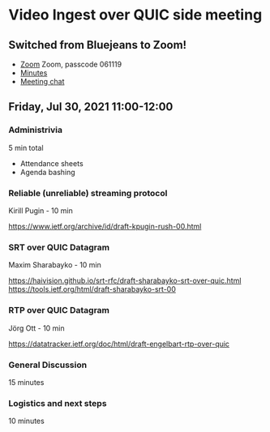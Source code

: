 # Video Ingest over QUIC side meeting

## Switched from Bluejeans to Zoom!

* [Zoom](https://fb.zoom.us/j/96613780902) Zoom, passcode 061119
* [Minutes](https://codimd.ietf.org/W_IANtwnRLmYOkvfbQoOJA)
* [Meeting chat](xmpp:vioq@jabber.ietf.org?join)

## Friday, Jul 30, 2021  11:00-12:00

### Administrivia

5 min total

* Attendance sheets
* Agenda bashing

### Reliable (unreliable) streaming protocol

Kirill Pugin - 10 min

https://www.ietf.org/archive/id/draft-kpugin-rush-00.html

### SRT over QUIC Datagram

Maxim Sharabayko - 10 min

https://haivision.github.io/srt-rfc/draft-sharabayko-srt-over-quic.html
https://tools.ietf.org/html/draft-sharabayko-srt-00

### RTP over QUIC Datagram

Jörg Ott - 10 min

https://datatracker.ietf.org/doc/html/draft-engelbart-rtp-over-quic

### General Discussion

15 minutes

### Logistics and next steps

10 minutes
